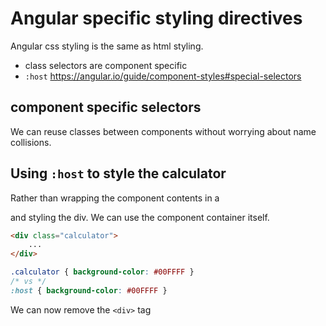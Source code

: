# Angular specific styling directives
Angular css styling is the same as html styling.
* class selectors are component specific
* `:host`
https://angular.io/guide/component-styles#special-selectors

## component specific selectors
We can reuse classes between components without worrying about name collisions.

## Using `:host` to style the calculator
Rather than wrapping the component contents in a <div> and styling the div. We can use the component container itself.

```html
<div class="calculator">
    ...
</div>
```

```css
.calculator { background-color: #00FFFF }
/* vs */
:host { background-color: #00FFFF }
```

We can now remove the `<div>` tag